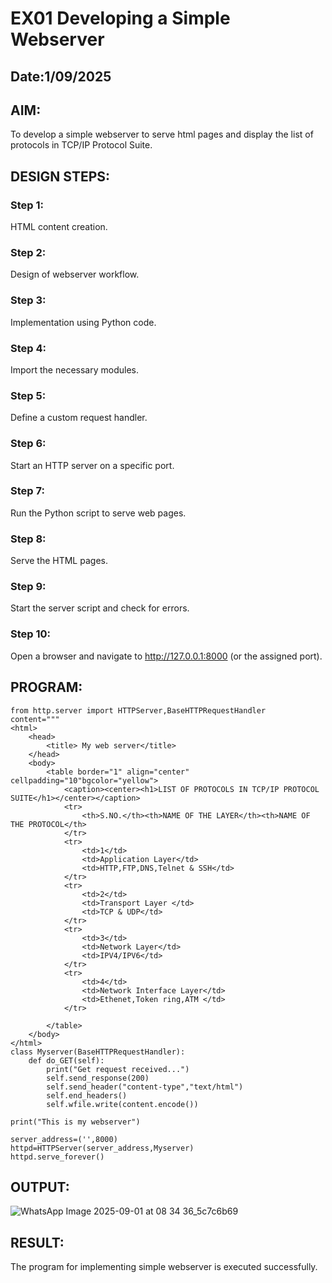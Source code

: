 # EX01 Developing a Simple Webserver
## Date:1/09/2025

## AIM:
To develop a simple webserver to serve html pages and display the list of protocols in TCP/IP Protocol Suite.

## DESIGN STEPS:
### Step 1: 
HTML content creation.

### Step 2:
Design of webserver workflow.

### Step 3:
Implementation using Python code.

### Step 4:
Import the necessary modules.

### Step 5:
Define a custom request handler.

### Step 6:
Start an HTTP server on a specific port.

### Step 7:
Run the Python script to serve web pages.

### Step 8:
Serve the HTML pages.

### Step 9:
Start the server script and check for errors.

### Step 10:
Open a browser and navigate to http://127.0.0.1:8000 (or the assigned port).

## PROGRAM:
```
from http.server import HTTPServer,BaseHTTPRequestHandler
content="""
<html>
    <head>
        <title> My web server</title>
    </head>
    <body>
        <table border="1" align="center" cellpadding="10"bgcolor="yellow">
            <caption><center><h1>LIST OF PROTOCOLS IN TCP/IP PROTOCOL SUITE</h1></center></caption>
            <tr>
                <th>S.NO.</th><th>NAME OF THE LAYER</th><th>NAME OF THE PROTOCOL</th>
            </tr>
            <tr>
                <td>1</td>
                <td>Application Layer</td>
                <td>HTTP,FTP,DNS,Telnet & SSH</td>
            </tr>
            <tr>
                <td>2</td>
                <td>Transport Layer </td>
                <td>TCP & UDP</td>
            </tr>
            <tr>
                <td>3</td>
                <td>Network Layer</td>
                <td>IPV4/IPV6</td>
            </tr>
            <tr>
                <td>4</td>
                <td>Network Interface Layer</td>
                <td>Ethenet,Token ring,ATM </td>
            </tr>

        </table>
    </body>
</html>
class Myserver(BaseHTTPRequestHandler):
    def do_GET(self):
        print("Get request received...")
        self.send_response(200)
        self.send_header("content-type","text/html")
        self.end_headers()
        self.wfile.write(content.encode())

print("This is my webserver")

server_address=('',8000)
httpd=HTTPServer(server_address,Myserver)
httpd.serve_forever()

```
## OUTPUT:

![WhatsApp Image 2025-09-01 at 08 34 36_5c7c6b69](https://github.com/user-attachments/assets/249e6891-f13a-475c-b81b-b5b00d5c24fd)


## RESULT:
The program for implementing simple webserver is executed successfully.
